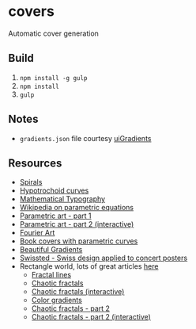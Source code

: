# covers
Automatic cover generation

## Build

1. `npm install -g gulp`
2. `npm install`
3. `gulp`

## Notes
* `gradients.json` file courtesy [uiGradients](https://github.com/Ghosh/uiGradients)

## Resources

* [Spirals](http://golancourses.net/2011spring/03/22/4962/)
* [Hypotrochoid curves](http://www.craigwentdigital.com/2015/02/nature-of-code-week-3-oscillations/)
* [Mathematical Typography](http://www.tiemenrapati.com/blog/?p=310)
* [Wikipedia on parametric equations](https://en.wikipedia.org/wiki/Parametric_equation#Hyperbola)
* [Parametric art - part 1](http://www.flashandmath.com/mathlets/more/art/index.html)
* [Parametric art - part 2 (interactive)](http://www.flashandmath.com/advanced/art/)
* [Fourier Art](http://fourierart.com/)
* [Book covers with parametric curves](http://www.tiemenrapati.com/blog/?p=427)
* [Beautiful Gradients](http://uigradients.com/#Mojito)
* [Swissted - Swiss design applied to concert posters](http://www.swissted.com)
* Rectangle world, lots of great articles [here](http://rectangleworld.com/)
  * [Fractal lines](http://rectangleworld.com/blog/archives/538)
  * [Chaotic fractals](http://rectangleworld.com/blog/archives/561)
  * [Chaotic fractals (interactive)](http://rectangleworld.com/demos/ChaosGame/chaos_game.html)
  * [Color gradients](http://rectangleworld.com/blog/archives/587)
  * [Chaotic fractals - part 2](http://rectangleworld.com/blog/archives/623)
  * [Chaotic fractals - part 2 (interactive)](http://rectangleworld.com/demos/ChaosGame2/chaos_game_2.html)
